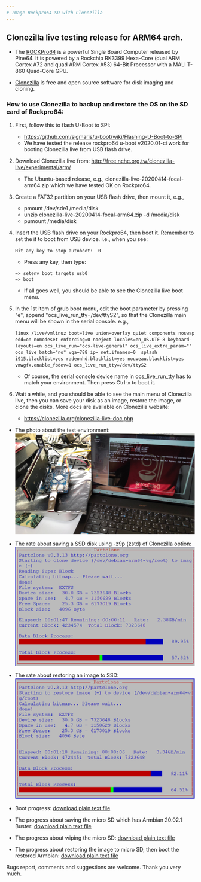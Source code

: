 ```yaml
---
# Image Rockpro64 SD with Clonezilla
---
```

## Clonezilla live testing release for ARM64 arch.

- The [ROCKPro64][1] is a powerful Single Board Computer released by Pine64. It is powered by a Rockchip RK3399 Hexa-Core (dual ARM Cortex A72 and quad ARM Cortex A53) 64-Bit Processor with a MALI T-860 Quad-Core GPU.

- [Clonezilla][2] is free and open source software for disk imaging and cloning.

### How to use Clonezilla to backup and restore the OS on the SD card of Rockpro64:
1. First, follow this to flash U-Boot to SPI:
   - https://github.com/sigmaris/u-boot/wiki/Flashing-U-Boot-to-SPI
   - We have tested the release rockpro64 u-boot v2020.01-ci work for booting Clonezilla live from USB flash drive.

2. Download Clonezilla live from:
   http://free.nchc.org.tw/clonezilla-live/experimental/arm/
   - The Ubuntu-based release, e.g., clonezilla-live-20200414-focal-arm64.zip which we have tested OK on Rockpro64.

3. Create a FAT32 partition on your USB flash drive, then mount it, e.g.,
   - pmount /dev/sde1 /media/disk
   - unzip clonezilla-live-20200414-focal-arm64.zip -d /media/disk
   - pumount /media/disk

4. Insert the USB flash drive on your Rockpro64, then boot it. Remember to set the it to boot from USB device.
   i.e., when you see:
   ```
   Hit any key to stop autoboot:  0
   ```
   - Press any key, then type:
   ```
   => setenv boot_targets usb0
   => boot
   ```
   - If all goes well, you should be able to see the Clonezilla live boot menu.

5. In the 1st item of grub boot menu, edit the boot parameter by pressing "e",
   append "ocs_live_run_tty=/dev/ttyS2", so that the Clonezilla main menu will be shown in the serial console.
   e.g.,

   `linux /live/vmlinuz boot=live union=overlay quiet components noswap edd=on nomodeset enforcing=0 noeject locales=en_US.UTF-8 keyboard-layouts=en ocs_live_run="ocs-live-general" ocs_live_extra_param="" ocs_live_batch="no" vga=788 ip= net.ifnames=0  splash i915.blacklist=yes radeonhd.blacklist=yes nouveau.blacklist=yes vmwgfx.enable_fbdev=1 ocs_live_run_tty=/dev/ttyS2`
   - Of course, the serial console device name in ocs_live_run_tty has to match your environment. Then press Ctrl-x to boot it.

6. Wait a while, and you should be able to see the main menu of Clonezilla live, then you can save your disk as an image, restore the image, or clone the disks. More docs are available on Clonezilla website:
   - https://clonezilla.org/clonezilla-live-doc.php

- The photo about the test environment:
![](https://github.com/stevenshiau/atd-sharing/raw/master/20200421-Rockpro64-Clonezilla/0-test-env.jpg)

- The rate about saving a SSD disk using -z9p (zstd) of Clonezilla option:
![](https://github.com/stevenshiau/atd-sharing/raw/master/20200421-Rockpro64-Clonezilla/2-rockpro-save-ssd.png)

- The rate about restoring an image to SSD:
![](https://github.com/stevenshiau/atd-sharing/raw/master/20200421-Rockpro64-Clonezilla/3-rockpro-restore-ssd.png)

- Boot progress:
[download plain text file](https://github.com/stevenshiau/atd-sharing/raw/master/20200421-Rockpro64-Clonezilla/0-boot-process.txt)

- The progress about saving the micro SD which has Armbian 20.02.1 Buster:
[download plain text file](https://github.com/stevenshiau/atd-sharing/raw/master/20200421-Rockpro64-Clonezilla/4-save-sd.txt)

- The progress about wiping the micro SD:
[download plain text file](https://github.com/stevenshiau/atd-sharing/raw/master/20200421-Rockpro64-Clonezilla/5-wipe-sd.txt)

- The progress about restoring the image to micro SD, then boot the restored Armbian:
[download plain text file](https://github.com/stevenshiau/atd-sharing/raw/master/20200421-Rockpro64-Clonezilla/6-restore-sd.txt)

Bugs report, comments and suggestions are welcome.
Thank you very much.

[1]: https://wiki.pine64.org/index.php/ROCKPro64
[2]: https://clonezilla.org
